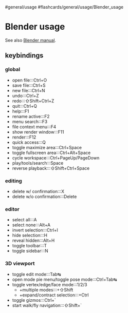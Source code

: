#general/usage #flashcards/general/usage/Blender_usage

# Blender usage

See also [Blender manual](https://docs.blender.org/manual/en/dev/interface/keymap/blender_default.html).

## keybindings

### global

- open file:::Ctrl+O
- save file:::Ctrl+S
- new file:::Ctrl+N
- undo:::Ctrl+Z
- redo:::⇧Shift+Ctrl+Z
- quit:::Ctrl+Q
- help:::F1
- rename active:::F2
- menu search:::F3
- file context menu:::F4
- show render window:::F11
- render:::F12
- quick access:::Q
- toggle maximize area:::Ctrl+Space
- toggle fullscreen area:::Ctrl+Alt+Space
- cycle workspace:::Ctrl+PageUp/PageDown
- play/tools/search:::Space
- reverse playback:::⇧Shift+Ctrl+Space

### editing

- delete w/ confirmation:::X
- delete w/o confirmation:::Delete

### editor

- select all:::A
- select none:::Alt+A
- invert selection:::Ctrl+I
- hide selection:::H
- reveal hidden:::Alt+H
- toggle toolbar:::T
- toggle sidebar:::N

### 3D viewport

- toggle edit mode:::Tab↹
- open mode pie menu/toggle pose mode:::Ctrl+Tab↹
- toggle vertex/edge/face mode:::1/2/3
	- +multiple modes:::+⇧Shift
	- +expand/contract selection:::+Ctrl
- toggle gizmos:::Ctrl+\`
- start walk/fly navigation:::⇧Shift+\`
